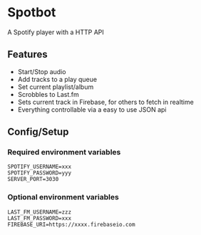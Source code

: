 # Spotbot
A Spotify player with a HTTP API

## Features
* Start/Stop audio
* Add tracks to a play queue
* Set current playlist/album 
* Scrobbles to Last.fm
* Sets current track in Firebase, for others to fetch in realtime
* Everything controllable via a easy to use JSON api

## Config/Setup
### Required environment variables
```
SPOTIFY_USERNAME=xxx
SPOTIFY_PASSWORD=yyy
SERVER_PORT=3030
```

### Optional environment variables
```
LAST_FM_USERNAME=zzz
LAST_FM_PASSWORD=xxx
FIREBASE_URI=https://xxxx.firebaseio.com
```

